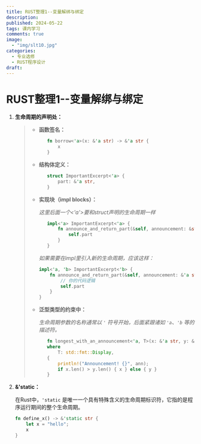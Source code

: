 ```yaml
---
title: RUST整理1--变量解绑与绑定
description:
published: 2024-05-22
tags: 课内学习
comments: true
image:
  - "img/slt10.jpg"
categories:
  - 专业选修
  - RUST程序设计
draft:
---
```




# RUST整理1--变量解绑与绑定



1. **生命周期的声明处：**

   > - **函数签名：**
   >
   >   ```rust
   >      fn borrow<'a>(x: &'a str) -> &'a str {
   >          x
   >      }
   >   ```
   >
   > - **结构体定义：**
   >
   >   ```rust
   >      struct ImportantExcerpt<'a> {
   >          part: &'a str,
   >      }
   >   ```
   >
   > - **实现块（impl blocks）：**
   >
   >   *这里后面一个<'a'>要和struct声明的生命周期一样*
   >
   >   ```rust
   >      impl<'a> ImportantExcerpt<'a> {
   >          fn announce_and_return_part(&self, announcement: &str) -> &'a str {
   >              self.part
   >          }
   >      }
   >   ```
   >
   >   *如果需要在impl里引入新的生命周期，应该这样：*
   >
   >   ```rust
   >   impl<'a, 'b> ImportantExcerpt<'b> {
   >       fn announce_and_return_part(&self, announcement: &'a str) -> &'b str {
   >           // 你的代码逻辑
   >           self.part
   >       }
   >   }
   >   ```
   >
   > - **泛型类型的约束中：**
   >
   >   *生命周期参数的名称通常以 `'` 符号开始，后面紧跟诸如 `'a`、`'b` 等的描述符。*
   >
   >   ```rust
   >      fn longest_with_an_announcement<'a, T>(x: &'a str, y: &'a str, ann: T) -> &'a str
   >      where
   >          T: std::fmt::Display,
   >      {
   >          println!("Announcement! {}", ann);
   >          if x.len() > y.len() { x } else { y }
   >      }
   >   ```
   >
   > 



2. **&'static：**

   在Rust中，`'static` 是唯一一个具有特殊含义的生命周期标识符，它指的是程序运行期间的整个生命周期。

   ```rust
   fn define_x() -> &'static str {
       let x = "hello";
       x
   }
   ```

   
